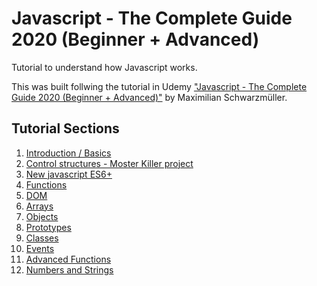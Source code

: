 # Javascript - The Complete Guide 2020 (Beginner + Advanced)
Tutorial to understand how Javascript works.

This was built follwing the tutorial in Udemy <a href="https://www.udemy.com/course/javascript-the-complete-guide-2020-beginner-advanced/">"Javascript - The Complete Guide 2020 (Beginner + Advanced)"</a> by Maximilian Schwarzmüller.

## Tutorial Sections

<ol>
    <li><a href="/basics/">Introduction / Basics</a></li>
    <li><a href="/project01-MosterKiller/">Control structures - Moster Killer project</a></li>
    <li><a href="/es6+/">New javascript ES6+</a></li>
    <li><a href="/functions/">Functions</a></li>
    <li><a href="/DOM/">DOM</a></li>
    <li><a href="/arrays/">Arrays</a></li>
    <li><a href="/objects/">Objects</a></li>
    <li><a href="/prototypes/">Prototypes</a></li>
    <li><a href="/classes/">Classes</a></li>
    <li><a href="/events/">Events</a></li>
    <li><a href="/advanced-functions/">Advanced Functions</a></li>
    <li><a href="/numbers-strings/">Numbers and Strings</a></li>
</ol>